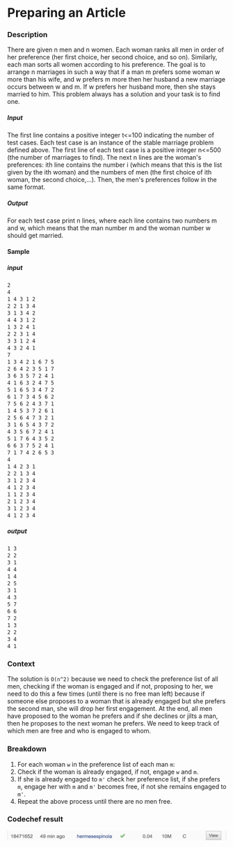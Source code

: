 # Preparing an Article

### Description
There are given n men and n women. Each woman ranks all men in order of her preference (her first choice, her second choice, and so on). Similarly, each man sorts all women according to his preference. The goal is to arrange n marriages in such a way that if a man m prefers some woman w more than his wife, and w prefers m more then her husband a new marriage occurs between w and m. If w prefers her husband more, then she stays married to him. This problem always has a solution and your task is to find one.

##### Input

The first line contains a positive integer t<=100 indicating the number of test cases. Each test case is an instance of the stable marriage problem defined above. The first line of each test case is a positive integer n<=500 (the number of marriages to find). The next n lines are the woman's preferences: ith line contains the number i (which means that this is the list given by the ith woman) and the numbers of men (the first choice of ith woman, the second choice,...). Then, the men's preferences follow in the same format.

##### Output

For each test case print n lines, where each line contains two numbers m and w, which means that the man number m and the woman number w should get married.

#### Sample
##### input
```
2
4
1 4 3 1 2
2 2 1 3 4
3 1 3 4 2
4 4 3 1 2
1 3 2 4 1
2 2 3 1 4
3 3 1 2 4
4 3 2 4 1
7
1 3 4 2 1 6 7 5
2 6 4 2 3 5 1 7
3 6 3 5 7 2 4 1
4 1 6 3 2 4 7 5
5 1 6 5 3 4 7 2
6 1 7 3 4 5 6 2
7 5 6 2 4 3 7 1
1 4 5 3 7 2 6 1
2 5 6 4 7 3 2 1
3 1 6 5 4 3 7 2
4 3 5 6 7 2 4 1
5 1 7 6 4 3 5 2
6 6 3 7 5 2 4 1
7 1 7 4 2 6 5 3
4
1 4 2 3 1
2 2 1 3 4
3 1 2 3 4
4 1 2 3 4
1 1 2 3 4
2 1 2 3 4
3 1 2 3 4
4 1 2 3 4
```

##### output
```
1 3
2 2
3 1
4 4
1 4
2 5
3 1
4 3
5 7
6 6
7 2
1 3
2 2
3 4
4 1
```

### Context
The solution is `O(n^2)` because we need to check the preference list of all men,
checking if the woman is engaged and if not, proposing to her, we need to do this a few times
(until there is no free man left) because if someone else proposes to a woman
that is already engaged but she prefers the second man, she will drop her first engagement.
At the end, all men have proposed to the woman he prefers and if she declines or jilts a man,
then he proposes to the next woman he prefers. We need to keep track of which men are free and
who is engaged to whom.

### Breakdown
1. For each woman `w` in the preference list of each man `m`:
2. Check if the woman is already engaged, if not, engage `w` and `m`.
3. If she is already engaged to `m'` check her preference list, if she prefers `m`, engage her with `m` and `m'` becomes free, if not she remains engaged to `m'`.
4. Repeat the above process until there are no men free.

### Codechef result
![result](./result.png)
